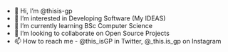 - 👋 Hi, I’m @thisis-gp
- 👀 I’m interested in Developing Software (My IDEAS)
- 🌱 I’m currently learning BSc Computer Science
- 💞️ I’m looking to collaborate on Open Source Projects
- 📫 How to reach me - @this_isGP in Twitter, @_this.is_gp on Instagram

<!---
thisis-gp/thisis-gp is a ✨ special ✨ repository because its `README.md` (this file) appears on your GitHub profile.
You can click the Preview link to take a look at your changes.
--->
